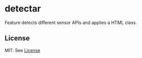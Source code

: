 # detectar

Feature detects different sensor APIs and applies a HTML class.

## License

MIT. See [License](./LICENSE.txt)
